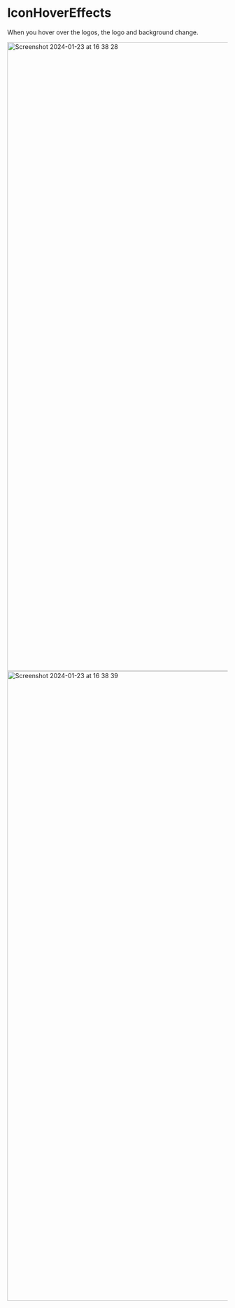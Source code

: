 # IconHoverEffects
When you hover over the logos, the logo and background change.

<img width="1438" alt="Screenshot 2024-01-23 at 16 38 28" src="https://github.com/nursematurhan/IconHoverEffects/assets/94144190/a1dad66a-43fc-4405-a080-80d145df0675">
<img width="1440" alt="Screenshot 2024-01-23 at 16 38 39" src="https://github.com/nursematurhan/IconHoverEffects/assets/94144190/d17fe630-0b88-4f53-ae8e-28c005c3bffc">
